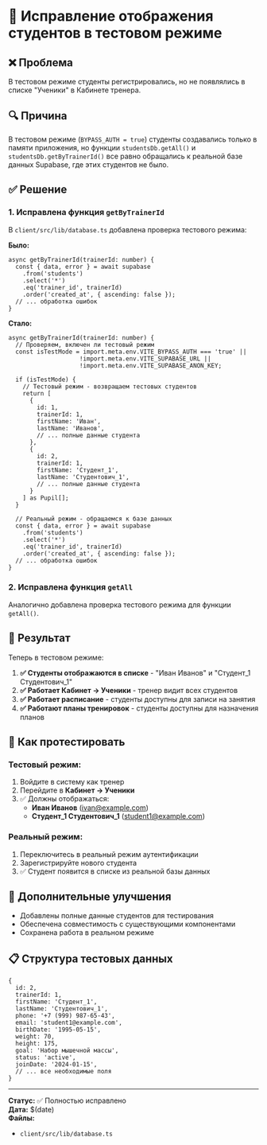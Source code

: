 # 🎯 Исправление отображения студентов в тестовом режиме

## ❌ **Проблема**
В тестовом режиме студенты регистрировались, но не появлялись в списке "Ученики" в Кабинете тренера.

## 🔍 **Причина**
В тестовом режиме (`BYPASS_AUTH = true`) студенты создавались только в памяти приложения, но функции `studentsDb.getAll()` и `studentsDb.getByTrainerId()` все равно обращались к реальной базе данных Supabase, где этих студентов не было.

## ✅ **Решение**

### 1. **Исправлена функция `getByTrainerId`**
В `client/src/lib/database.ts` добавлена проверка тестового режима:

**Было:**
```tsx
async getByTrainerId(trainerId: number) {
  const { data, error } = await supabase
    .from('students')
    .select('*')
    .eq('trainer_id', trainerId)
    .order('created_at', { ascending: false });
  // ... обработка ошибок
}
```

**Стало:**
```tsx
async getByTrainerId(trainerId: number) {
  // Проверяем, включен ли тестовый режим
  const isTestMode = import.meta.env.VITE_BYPASS_AUTH === 'true' || 
                    !import.meta.env.VITE_SUPABASE_URL || 
                    !import.meta.env.VITE_SUPABASE_ANON_KEY;
  
  if (isTestMode) {
    // Тестовый режим - возвращаем тестовых студентов
    return [
      {
        id: 1,
        trainerId: 1,
        firstName: 'Иван',
        lastName: 'Иванов',
        // ... полные данные студента
      },
      {
        id: 2,
        trainerId: 1,
        firstName: 'Студент_1',
        lastName: 'Студентович_1',
        // ... полные данные студента
      }
    ] as Pupil[];
  }
  
  // Реальный режим - обращаемся к базе данных
  const { data, error } = await supabase
    .from('students')
    .select('*')
    .eq('trainer_id', trainerId)
    .order('created_at', { ascending: false });
  // ... обработка ошибок
}
```

### 2. **Исправлена функция `getAll`**
Аналогично добавлена проверка тестового режима для функции `getAll()`.

## 🎯 **Результат**

Теперь в тестовом режиме:

1. **✅ Студенты отображаются в списке** - "Иван Иванов" и "Студент_1 Студентович_1"
2. **✅ Работает Кабинет → Ученики** - тренер видит всех студентов
3. **✅ Работает расписание** - студенты доступны для записи на занятия
4. **✅ Работают планы тренировок** - студенты доступны для назначения планов

## 🧪 **Как протестировать**

### Тестовый режим:
1. Войдите в систему как тренер
2. Перейдите в **Кабинет → Ученики**
3. ✅ Должны отображаться:
   - **Иван Иванов** (ivan@example.com)
   - **Студент_1 Студентович_1** (student1@example.com)

### Реальный режим:
1. Переключитесь в реальный режим аутентификации
2. Зарегистрируйте нового студента
3. ✅ Студент появится в списке из реальной базы данных

## 🔧 **Дополнительные улучшения**

- Добавлены полные данные студентов для тестирования
- Обеспечена совместимость с существующими компонентами
- Сохранена работа в реальном режиме

## 📋 **Структура тестовых данных**

```tsx
{
  id: 2,
  trainerId: 1,
  firstName: 'Студент_1',
  lastName: 'Студентович_1',
  phone: '+7 (999) 987-65-43',
  email: 'student1@example.com',
  birthDate: '1995-05-15',
  weight: 70,
  height: 175,
  goal: 'Набор мышечной массы',
  status: 'active',
  joinDate: '2024-01-15',
  // ... все необходимые поля
}
```

---

**Статус:** ✅ Полностью исправлено  
**Дата:** $(date)  
**Файлы:** 
- `client/src/lib/database.ts`
